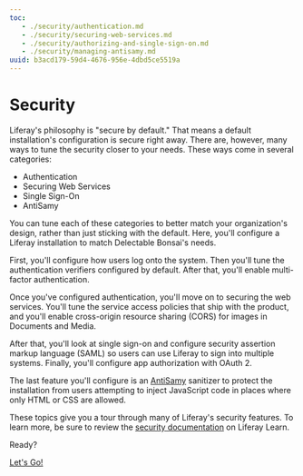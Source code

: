 ```yaml
---
toc:
   - ./security/authentication.md
   - ./security/securing-web-services.md
   - ./security/authorizing-and-single-sign-on.md
   - ./security/managing-antisamy.md
uuid: b3acd179-59d4-4676-956e-4dbd5ce5519a
---
```

# Security

Liferay's philosophy is "secure by default." That means a default installation's configuration is secure right away. There are, however, many ways to tune the security closer to your needs. These ways come in several categories: 

- Authentication
- Securing Web Services
- Single Sign-On
- AntiSamy

You can tune each of these categories to better match your organization's design, rather than just sticking with the default. Here, you'll configure a Liferay installation to match Delectable Bonsai's needs. 

First, you'll configure how users log onto the system. Then you'll tune the authentication verifiers configured by default. After that, you'll enable multi-factor authentication. 

Once you've configured authentication, you'll move on to securing the web services. You'll tune the service access policies that ship with the product, and you'll enable cross-origin resource sharing (CORS) for images in Documents and Media. 

After that, you'll look at single sign-on and configure security assertion markup language (SAML) so users can use Liferay to sign into multiple systems. Finally, you'll configure app authorization with OAuth 2. 

The last feature you'll configure is an [AntiSamy](https://owasp.org/www-project-antisamy) sanitizer to protect the installation from users attempting to inject JavaScript code in places where only HTML or CSS are allowed. 

These topics give you a tour through many of Liferay's security features. To learn more, be sure to review the [security documentation](https://learn.liferay.com/w/dxp/installation-and-upgrades/securing-liferay) on Liferay Learn. 

Ready?

[Let's Go!](./security/authentication.md)
